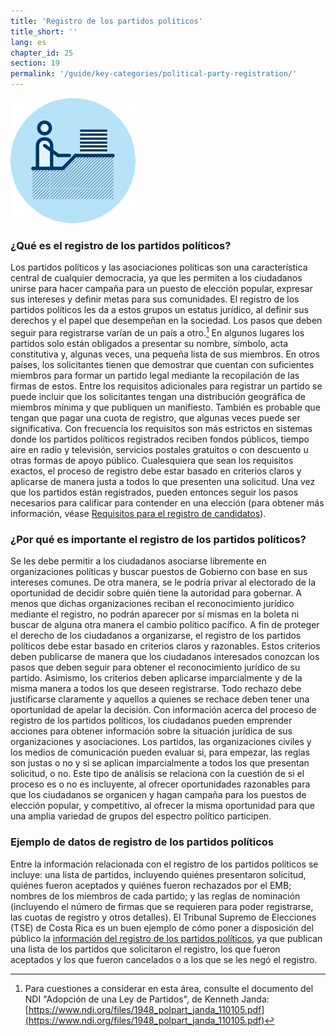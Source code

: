 ```yaml
---
title: 'Registro de los partidos políticos'
title_short: ''
lang: es
chapter_id: 25
section: 19
permalink: '/guide/key-categories/political-party-registration/'
---
```


![Registro de los partidos políticos](/assets/images/inventory/categories/political-party-registration.png)

### ¿Qué es el registro de los partidos políticos?

Los partidos políticos y las asociaciones políticas son una característica central de cualquier democracia, ya que les permiten a los ciudadanos unirse para hacer campaña para un puesto de elección popular, expresar sus intereses y definir metas para sus comunidades. El registro de los partidos políticos les da a estos grupos un estatus jurídico, al definir sus derechos y el papel que desempeñan en la sociedad. Los pasos que deben seguir para registrarse varían de un país a otro.[^1] En algunos lugares los partidos solo están obligados a presentar su nombre, símbolo, acta constitutiva y, algunas veces, una pequeña lista de sus miembros. En otros países, los solicitantes tienen que demostrar que cuentan con suficientes miembros para formar un partido legal mediante la recopilación de las firmas de estos. Entre los requisitos adicionales para registrar un partido se puede incluir que los solicitantes tengan una distribución geográfica de miembros mínima y que publiquen un manifiesto. También es probable que tengan que pagar una cuota de registro, que algunas veces puede ser significativa. Con frecuencia los requisitos son más estrictos en sistemas donde los partidos políticos registrados reciben fondos públicos, tiempo aire en radio y televisión, servicios postales gratuitos o con descuento u otras formas de apoyo público. Cualesquiera que sean los requisitos exactos, el proceso de registro debe estar basado en criterios claros y aplicarse de manera justa a todos lo que presenten una solicitud. Una vez que los partidos están registrados, pueden entonces seguir los pasos necesarios para calificar para contender en una elección (para obtener más información, véase [Requisitos para el registro de candidatos](/es/guide/key-categories/ballot-qualification/)).

### ¿Por qué es importante el registro de los partidos políticos?

Se les debe permitir a los ciudadanos asociarse libremente en organizaciones políticas y buscar puestos de Gobierno con base en sus intereses comunes. De otra manera, se le podría privar al electorado de la oportunidad de decidir sobre quién tiene la autoridad para gobernar. A menos que dichas organizaciones reciban el reconocimiento jurídico mediante el registro, no podrán aparecer por sí mismas en la boleta ni buscar de alguna otra manera el cambio político pacífico. A fin de proteger el derecho de los ciudadanos a organizarse, el registro de los partidos políticos debe estar basado en criterios claros y razonables. Estos criterios deben publicarse de manera que los ciudadanos interesados conozcan los pasos que deben seguir para obtener el reconocimiento jurídico de su partido. Asimismo, los criterios deben aplicarse imparcialmente y de la misma manera a todos los que deseen registrarse. Todo rechazo debe justificarse claramente y aquellos a quienes se rechace deben tener una oportunidad de apelar la decisión. Con información acerca del proceso de registro de los partidos políticos, los ciudadanos pueden emprender acciones para obtener información sobre la situación jurídica de sus organizaciones y asociaciones. Los partidos, las organizaciones civiles y los medios de comunicación pueden evaluar si, para empezar, las reglas son justas o no y si se aplican imparcialmente a todos los que presentan solicitud, o no. Este tipo de análisis se relaciona con la cuestión de si el proceso es o no es incluyente, al ofrecer oportunidades razonables para que los ciudadanos se organicen y hagan campaña para los puestos de elección popular, y competitivo, al ofrecer la misma oportunidad para que una amplia variedad de grupos del espectro político participen.

### Ejemplo de datos de registro de los partidos políticos

Entre la información relacionada con el registro de los partidos políticos se incluye: una lista de partidos, incluyendo quiénes presentaron solicitud, quiénes fueron aceptados y quiénes fueron rechazados por el EMB; nombres de los miembros de cada partido; y las reglas de nominación (incluyendo el número de firmas que se requieren para poder registrarse, las cuotas de registro y otros detalles). El Tribunal Supremo de Elecciones (TSE) de Costa Rica es un buen ejemplo de cómo poner a disposición del público la [información del registro de los partidos políticos](http://www.tse.go.cr/info_partidos.htm), ya que publican una lista de los partidos que solicitaron el registro, los que fueron aceptados y los que fueron cancelados o a los que se les negó el registro.

[^1]: Para cuestiones a considerar en esta área, consulte el documento del NDI "Adopción de una Ley de Partidos", de Kenneth Janda: [https://www.ndi.org/files/1948_polpart_janda_110105.pdf](https://www.ndi.org/files/1948_polpart_janda_110105.pdf)
